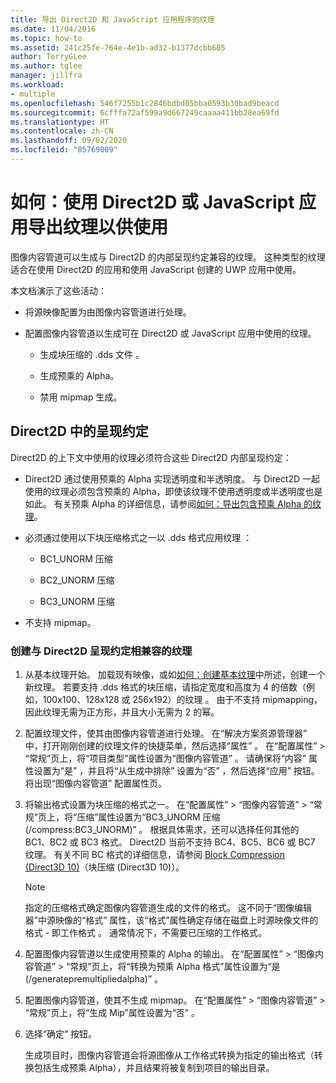```yaml
---
title: 导出 Direct2D 和 JavaScript 应用程序的纹理
ms.date: 11/04/2016
ms.topic: how-to
ms.assetid: 241c25fe-764e-4e1b-ad32-b1377dcbb605
author: TerryGLee
ms.author: tglee
manager: jillfra
ms.workload:
- multiple
ms.openlocfilehash: 546f7255b1c2846bdbd05bba0593b30bad9beacd
ms.sourcegitcommit: 6cfffa72af599a9d667249caaaa411bb28ea69fd
ms.translationtype: HT
ms.contentlocale: zh-CN
ms.lasthandoff: 09/02/2020
ms.locfileid: "85769009"
---
```

# <a name="how-to-export-a-texture-for-use-with-direct2d-or-javascript-apps"></a>如何：使用 Direct2D 或 JavaScript 应用导出纹理以供使用

图像内容管道可以生成与 Direct2D 的内部呈现约定兼容的纹理。 这种类型的纹理适合在使用 Direct2D 的应用和使用 JavaScript 创建的 UWP 应用中使用。

本文档演示了这些活动：

- 将源映像配置为由图像内容管道进行处理。

- 配置图像内容管道以生成可在 Direct2D 或 JavaScript 应用中使用的纹理。

  - 生成块压缩的 .dds 文件  。

  - 生成预乘的 Alpha。

  - 禁用 mipmap 生成。

## <a name="rendering-conventions-in-direct2d"></a>Direct2D 中的呈现约定

Direct2D 的上下文中使用的纹理必须符合这些 Direct2D 内部呈现约定：

- Direct2D 通过使用预乘的 Alpha 实现透明度和半透明度。 与 Direct2D 一起使用的纹理必须包含预乘的 Alpha，即使该纹理不使用透明度或半透明度也是如此。 有关预乘 Alpha 的详细信息，请参阅[如何：导出包含预乘 Alpha 的纹理](../designers/how-to-export-a-texture-that-has-premultiplied-alpha.md)。

- 必须通过使用以下块压缩格式之一以 .dds 格式应用纹理  ：

  - BC1_UNORM 压缩

  - BC2_UNORM 压缩

  - BC3_UNORM 压缩

- 不支持 mipmap。

### <a name="to-create-a-texture-thats-compatible-with-direct2d-rendering-conventions"></a>创建与 Direct2D 呈现约定相兼容的纹理

1. 从基本纹理开始。 加载现有映像，或如[如何：创建基本纹理](../designers/how-to-create-a-basic-texture.md)中所述，创建一个新纹理。 若要支持 .dds 格式的块压缩，请指定宽度和高度为 4 的倍数（例如，100x100、128x128 或 256x192）的纹理  。 由于不支持 mipmapping，因此纹理无需为正方形，并且大小无需为 2 的幂。

2. 配置纹理文件，使其由图像内容管道进行处理。 在“解决方案资源管理器”  中，打开刚刚创建的纹理文件的快捷菜单，然后选择“属性”  。 在“配置属性” > “常规”页上，将“项目类型”属性设置为“图像内容管道”     。 请确保将“内容”  属性设置为“是”  ，并且将“从生成中排除”  设置为“否”  ，然后选择“应用”  按钮。 将出现“图像内容管道”  配置属性页。

3. 将输出格式设置为块压缩的格式之一。 在“配置属性” > “图像内容管道” > “常规”页上，将“压缩”属性设置为“BC3_UNORM 压缩 (/compress:BC3_UNORM)”      。 根据具体需求，还可以选择任何其他的 BC1、BC2 或 BC3 格式。 Direct2D 当前不支持 BC4、BC5、BC6 或 BC7 纹理。 有关不同 BC 格式的详细信息，请参阅 [Block Compression (Direct3D 10)](/windows/desktop/direct3d10/d3d10-graphics-programming-guide-resources-block-compression)（块压缩 (Direct3D 10)）。

   > [!NOTE]
   > 指定的压缩格式确定图像内容管道生成的文件的格式。 这不同于“图像编辑器”中源映像的“格式”  属性，该“格式”属性确定存储在磁盘上时源映像文件的格式 - 即工作格式  。 通常情况下，不需要已压缩的工作格式。

4. 配置图像内容管道以生成使用预乘的 Alpha 的输出。 在“配置属性” > “图像内容管道” > “常规”页上，将“转换为预乘 Alpha 格式”属性设置为“是 (/generatepremultipliedalpha)”      。

5. 配置图像内容管道，使其不生成 mipmap。 在“配置属性” > “图像内容管道” > “常规”页上，将“生成 Mip”属性设置为“否”      。

6. 选择“确定”  按钮。

   生成项目时，图像内容管道会将源图像从工作格式转换为指定的输出格式（转换包括生成预乘 Alpha），并且结果将被复制到项目的输出目录。
